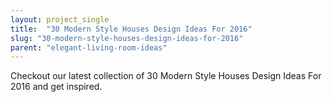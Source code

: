 ```yaml
---
layout: project_single
title:  "30 Modern Style Houses Design Ideas For 2016"
slug: "30-modern-style-houses-design-ideas-for-2016"
parent: "elegant-living-room-ideas"
---
```

Checkout our latest collection of 30 Modern Style Houses Design Ideas For 2016 and get inspired.